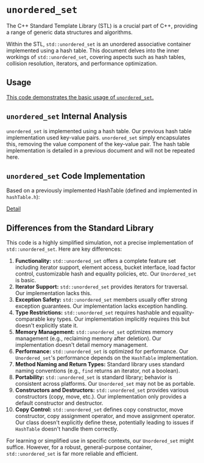 # `unordered_set`

The C++ Standard Template Library (STL) is a crucial part of C++, providing a range of generic data structures and algorithms.

Within the STL, `std::unordered_set` is an unordered associative container implemented using a hash table. This document delves into the inner workings of `std::unordered_set`, covering aspects such as hash tables, collision resolution, iterators, and performance optimization.

## Usage

[This code demonstrates the basic usage of `unordered_set`.](usage.cpp)


## `unordered_set` Internal Analysis

`unordered_set` is implemented using a hash table.  Our previous hash table implementation used key-value pairs.  `unordered_set` simply encapsulates this, removing the value component of the key-value pair.  The hash table implementation is detailed in a previous document and will not be repeated here.


## `unordered_set` Code Implementation

Based on a previously implemented HashTable (defined and implemented in `hashTable.h`):

[Detail](Implementation.md)


## Differences from the Standard Library

This code is a highly simplified simulation, not a precise implementation of `std::unordered_set`.  Here are key differences:

1. **Functionality:** `std::unordered_set` offers a complete feature set including iterator support, element access, bucket interface, load factor control, customizable hash and equality policies, etc.  Our `Unordered_set` is basic.
2. **Iterator Support:** `std::unordered_set` provides iterators for traversal.  Our implementation lacks this.
3. **Exception Safety:** `std::unordered_set` members usually offer strong exception guarantees.  Our implementation lacks exception handling.
4. **Type Restrictions:** `std::unordered_set` requires hashable and equality-comparable key types.  Our implementation implicitly requires this but doesn't explicitly state it.
5. **Memory Management:** `std::unordered_set` optimizes memory management (e.g., reclaiming memory after deletion). Our implementation doesn't detail memory management.
6. **Performance:** `std::unordered_set` is optimized for performance. Our `Unordered_set`'s performance depends on the `HashTable` implementation.
7. **Method Naming and Return Types:** Standard library uses standard naming conventions (e.g., `find` returns an iterator, not a boolean).
8. **Portability:** `std::unordered_set` is standard library; behavior is consistent across platforms. Our `Unordered_set` may not be as portable.
9. **Constructors and Destructors:** `std::unordered_set` provides various constructors (copy, move, etc.). Our implementation only provides a default constructor and destructor.
10. **Copy Control:** `std::unordered_set` defines copy constructor, move constructor, copy assignment operator, and move assignment operator.  Our class doesn't explicitly define these, potentially leading to issues if `HashTable` doesn't handle them correctly.


For learning or simplified use in specific contexts, our `Unordered_set` might suffice. However, for a robust, general-purpose container, `std::unordered_set` is far more reliable and efficient.